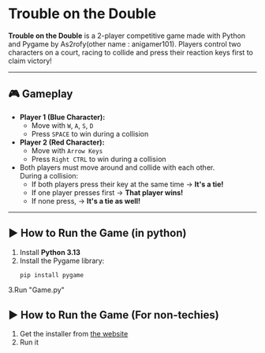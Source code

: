 # Trouble on the Double

**Trouble on the Double** is a 2-player competitive game made with Python and Pygame by As2rofy(other name : anigamer101). Players control two characters on a court, racing to collide and press their reaction keys first to claim victory!

---

## 🎮 Gameplay

- **Player 1 (Blue Character):**
  - Move with `W`, `A`, `S`, `D`
  - Press `SPACE` to win during a collision
- **Player 2 (Red Character):**
  - Move with `Arrow Keys`
  - Press `Right CTRL` to win during a collision
- Both players must move around and collide with each other.  
  During a collision:
  - If both players press their key at the same time → **It's a tie!**
  - If one player presses first → **That player wins!**
  - If none press, → **It's a tie as well!**

---

## ▶️ How to Run the Game (in python)

1. Install **Python 3.13**
2. Install the Pygame library:
   ```bash
   pip install pygame
3.Run "Game.py"
## ▶️ How to Run the Game (For non-techies)

1. Get the installer from [the website](anigamer101.github.io)
2. Run it


